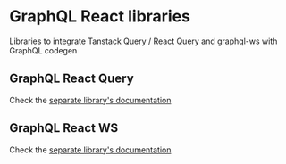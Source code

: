 # GraphQL React libraries

Libraries to integrate Tanstack Query / React Query and graphql-ws with GraphQL codegen

## GraphQL React Query

Check the [separate library's documentation](/packages/graphql-react-query/README.md)

## GraphQL React WS

Check the [separate library's documentation](/packages/graphql-react-ws/README.md)
